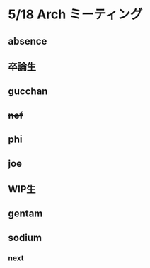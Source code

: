 # 5/18 Arch ミーティング

## absence

卒論生
---
## gucchan

## ~~nef~~

## phi

## joe

WIP生
---

## gentam

## sodium

### next
